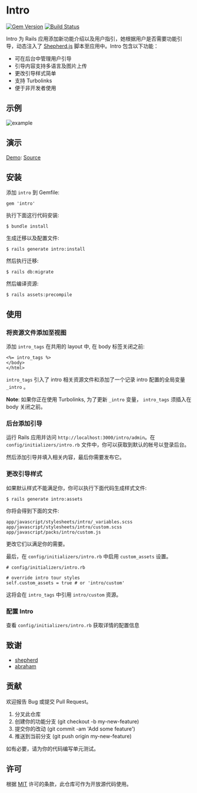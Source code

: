 # Intro

[![Gem Version](https://badge.fury.io/rb/intro.svg)](https://badge.fury.io/rb/intro)
[![Build Status](https://travis-ci.org/jinhucheung/intro.svg?branch=master)](https://travis-ci.org/jinhucheung/intro)

Intro 为 Rails 应用添加新功能介绍以及用户指引，她根据用户是否需要功能引导，动态注入了 [Shepherd.js](https://github.com/shipshapecode/shepherd) 脚本至应用中。Intro 包含以下功能：

+ 可在后台中管理用户引导
+ 引导内容支持多语言及图片上传
+ 更改引导样式简单
+ 支持 Turbolinks
+ 便于非开发者使用

## 示例

![example](https://user-images.githubusercontent.com/19590194/64253419-dbe38d80-cf4f-11e9-9aab-b1e6058990ab.png)

## 演示

[Demo](https://intro-demo.herokuapp.com/): [Source](https://github.com/jinhucheung/intro-demo)

## 安装

添加 `intro` 到 Gemfile:

```
gem 'intro'
```

执行下面这行代码安装:

```
$ bundle install
```

生成迁移以及配置文件:

```
$ rails generate intro:install
```

然后执行迁移:

```
$ rails db:migrate
```

然后编译资源:

```
$ rails assets:precompile
```

## 使用

### 将资源文件添加至视图

添加 `intro_tags` 在共用的 layout 中, 在 body 标签关闭之前:

```
<%= intro_tags %>
</body>
</html>
```

`intro_tags` 引入了 intro 相关资源文件和添加了一个记录 intro 配置的全局变量 `_intro` 。

**Note**: 如果你正在使用 Turbolinks, 为了更新 `_intro` 变量， `intro_tags` 须插入在 body 关闭之前。

### 后台添加引导

运行 Rails 应用并访问 `http://localhost:3000/intro/admin`。在 `config/initializers/intro.rb` 文件中，你可以获取到默认的帐号以登录后台。

然后添加引导并填入相关内容，最后你需要发布它。

### 更改引导样式

如果默认样式不能满足你，你可以执行下面代码生成样式文件:

```
$ rails generate intro:assets
```

你将会得到下面的文件:

```
app/javascript/stylesheets/intro/_variables.scss
app/javascript/stylesheets/intro/custom.scss
app/javascript/packs/intro/custom.js
```

更改它们以满足你的需要。

最后，在 `config/initializers/intro.rb` 中启用 `custom_assets` 设置。

```
# config/initializers/intro.rb

# override intro tour styles
self.custom_assets = true # or 'intro/custom'
```

这将会在 `intro_tags` 中引用 `intro/custom` 资源。

### 配置 Intro

查看 `config/initializers/intro.rb` 获取详情的配置信息

## 致谢

+ [shepherd](https://github.com/shipshapecode/shepherd)
+ [abraham](https://github.com/actmd/abraham)

## 贡献

欢迎报告 Bug 或提交 Pull Request。

1. 分叉此仓库
2. 创建你的功能分支 (git checkout -b my-new-feature)
3. 提交你的改动 (git commit -am 'Add some feature')
4. 推送到当前分支 (git push origin my-new-feature)

如有必要，请为你的代码编写单元测试。

## 许可

根据 [MIT](MIT-LICENSE) 许可的条款，此仓库可作为开放源代码使用。